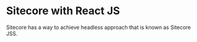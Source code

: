 # Sitecore with React JS

Sitecore has a way to achieve headless approach that is known as Sitecore JSS.
